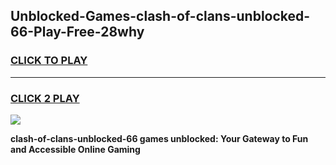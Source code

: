 
## Unblocked-Games-clash-of-clans-unblocked-66-Play-Free-28why
<h3>
<a href="https://premium76.site?title=clash-of-clans-unblocked-66&ref=23A">CLICK TO PLAY</a></h3>
<hr>

<h3>
<a href="https://premium76.site?title=clash-of-clans-unblocked-66&ref=23A">CLICK 2 PLAY</a>
  
</h3>

<a href="https://premium76.site?title=clash-of-clans-unblocked-66&ref=23A"><img src="https://clearcache.store/games.png"></a>


**clash-of-clans-unblocked-66 games unblocked: Your Gateway to Fun and Accessible Online Gaming**
